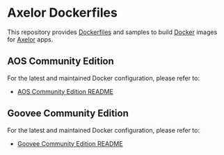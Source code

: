 # Axelor Dockerfiles

This repository provides [Dockerfiles](https://docs.docker.com/engine/reference/builder/) and samples to build [Docker](https://www.docker.com/what-docker) images for [Axelor](https://axelor.com) apps.

## AOS Community Edition

For the latest and maintained Docker configuration, please refer to:
- [AOS Community Edition README](./aos-ce)

## Goovee Community Edition

For the latest and maintained Docker configuration, please refer to:
- [Goovee Community Edition README](./goovee)